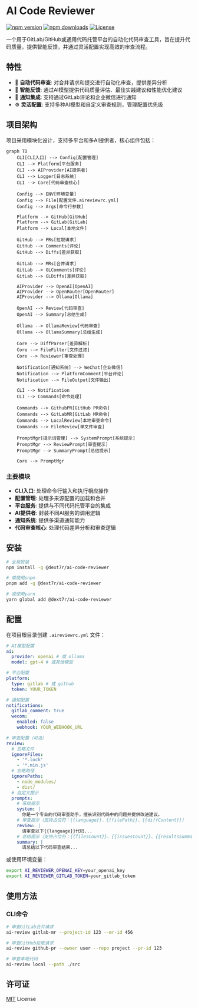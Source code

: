# AI Code Reviewer

[![npm version][npm-version-src]][npm-version-href]
[![npm downloads][npm-downloads-src]][npm-downloads-href]
[![License][license-src]][license-href]

一个用于GitLab/GitHub或通用代码托管平台的自动化代码审查工具，旨在提升代码质量，提供智能反馈，并通过灵活配置实现高效的审查流程。

## 特性

- 🤖 **自动代码审查**: 对合并请求和提交进行自动化审查，提供差异分析
- 🧠 **智能反馈**: 通过AI模型提供代码质量评估、最佳实践建议和性能优化建议
- 🔔 **通知集成**: 支持通过GitLab评论和企业微信进行通知
- ⚙️ **灵活配置**: 支持多种AI模型和自定义审查规则，管理配置优先级

## 项目架构

项目采用模块化设计，支持多平台和多AI提供者，核心组件包括：

```mermaid
graph TD
    CLI[CLI入口] --> Config[配置管理]
    CLI --> Platform[平台服务]
    CLI --> AIProvider[AI提供者]
    CLI --> Logger[日志系统]
    CLI --> Core[代码审查核心]
    
    Config --> ENV[环境变量]
    Config --> File[配置文件.aireviewrc.yml]
    Config --> Args[命令行参数]

    Platform --> GitHub[GitHub]
    Platform --> GitLab[GitLab]
    Platform --> Local[本地文件]
    
    GitHub --> PRs[拉取请求]
    GitHub --> Comments[评论]
    GitHub --> Diffs[差异获取]
    
    GitLab --> MRs[合并请求]
    GitLab --> GLComments[评论]
    GitLab --> GLDiffs[差异获取]

    AIProvider --> OpenAI[OpenAI]
    AIProvider --> OpenRouter[OpenRouter]
    AIProvider --> Ollama[Ollama]
    
    OpenAI --> Review[代码审查]
    OpenAI --> Summary[总结生成]
    
    Ollama --> OllamaReview[代码审查]
    Ollama --> OllamaSummary[总结生成]

    Core --> DiffParser[差异解析]
    Core --> FileFilter[文件过滤]
    Core --> Reviewer[审查处理]

    Notification[通知系统] --> WeChat[企业微信]
    Notification --> PlatformComment[平台评论]
    Notification --> FileOutput[文件输出]

    CLI --> Notification
    CLI --> Commands[命令处理]

    Commands --> GithubPR[GitHub PR命令]
    Commands --> GitLabMR[GitLab MR命令]
    Commands --> LocalReview[本地审查命令]
    Commands --> FileReview[单文件审查]
    
    PromptMgr[提示词管理] --> SystemPrompt[系统提示]
    PromptMgr --> ReviewPrompt[审查提示]
    PromptMgr --> SummaryPrompt[总结提示]
    
    Core --> PromptMgr
```

### 主要模块

- **CLI入口**: 处理命令行输入和执行相应操作
- **配置管理**: 处理多来源配置的加载和合并
- **平台服务**: 提供与不同代码托管平台的集成
- **AI提供者**: 封装不同AI服务的调用逻辑
- **通知系统**: 提供多渠道通知能力
- **代码审查核心**: 处理代码差异分析和审查逻辑

## 安装

```bash
# 全局安装
npm install -g @dext7r/ai-code-reviewer

# 或使用pnpm
pnpm add -g @dext7r/ai-code-reviewer

# 或使用yarn
yarn global add @dext7r/ai-code-reviewer
```

## 配置

在项目根目录创建 `.aireviewrc.yml` 文件：

```yaml
# AI模型配置
ai:
  provider: openai # 或 ollama
  model: gpt-4 # 或其他模型

# 平台配置
platform:
  type: gitlab # 或 github
  token: YOUR_TOKEN

# 通知配置
notifications:
  gitlab_comment: true
  wecom:
    enabled: false
    webhook: YOUR_WEBHOOK_URL

# 审查配置（可选）
review:
  # 忽略文件
  ignoreFiles:
    - '*.lock'
    - '*.min.js'
  # 忽略路径
  ignorePaths:
    - node_modules/
    - dist/
  # 自定义提示
  prompts:
    # 系统提示
    system: |
      你是一个专业的代码审查助手，擅长识别代码中的问题并提供改进建议。
    # 审查提示（支持占位符：{{language}}、{{filePath}}、{{diffContent}}）
    review: |
      请审查以下{{language}}代码...
    # 总结提示（支持占位符：{{filesCount}}、{{issuesCount}}、{{resultsSummary}}）
    summary: |
      请总结以下代码审查结果...
```

或使用环境变量：

```bash
export AI_REVIEWER_OPENAI_KEY=your_openai_key
export AI_REVIEWER_GITLAB_TOKEN=your_gitlab_token
```

## 使用方法

### CLI命令

```bash
# 审查GitLab合并请求
ai-review gitlab-mr --project-id 123 --mr-id 456

# 审查GitHub拉取请求
ai-review github-pr --owner user --repo project --pr-id 123

# 审查本地代码
ai-review local --path ./src
```

## 许可证

[MIT](./LICENSE) License

<!-- Badges -->
[npm-version-src]: https://img.shields.io/npm/v/@dext7r/ai-code-reviewer?style=flat&colorA=080f12&colorB=1fa669
[npm-version-href]: https://npmjs.com/package/@dext7r/ai-code-reviewer
[npm-downloads-src]: https://img.shields.io/npm/dm/@dext7r/ai-code-reviewer?style=flat&colorA=080f12&colorB=1fa669
[npm-downloads-href]: https://npmjs.com/package/@dext7r/ai-code-reviewer
[license-src]: https://img.shields.io/github/license/h7ml/ai-code-reviewer.svg?style=flat&colorA=080f12&colorB=1fa669
[license-href]: https://github.com/h7ml/ai-code-reviewer/blob/main/LICENSE
